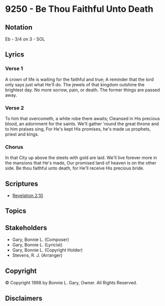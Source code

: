 # 9250 - Be Thou Faithful Unto Death

## Notation

Eb - 3/4 on 3 - SOL

## Lyrics

### Verse 1

A crown of life is waiting for the faithful and true; A reminder that the lord only says just what He'll do. The jewels of that kingdom outshine the brightest day. No more sorrow, pain, or death. The former things are passed away.

### Verse 2

To him that overcometh, a white robe there awaits; Cleansed in His precious blood, an adornment for the saints. We'll gather 'round the great throne and to him praises sing, For He's kept His promises, he's made us prophets, priest and kings.

### Chorus

In that City up above the steets with gold are laid. We'll live forever more in the mansions that He's made, Our promised land of heaven is on the other side. Be thou faithful unto death, for He'll receive His precious bride.


## Scriptures

- [Revelation 2:10](https://www.biblegateway.com/passage/?search=Revelation%202%3A10)

## Topics


## Stakeholders

- Gary, Bonnie L. (Composer)
- Gary, Bonnie L. (Lyricist)
- Gary, Bonnie L. (Copyright Holder)
- Stevens, R. J. (Arranger)

## Copyright

© Copyright 1998 by Bonnie L. Gary, Owner. All Rights Reserved.


## Disclaimers


